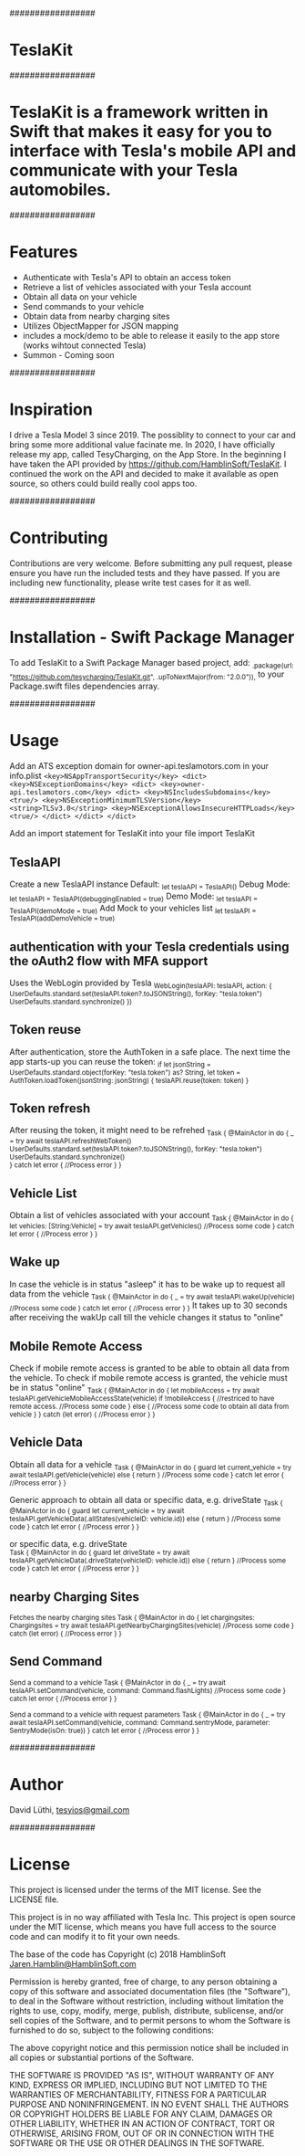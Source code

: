 #################
# TeslaKit

#################
# TeslaKit is a framework written in Swift that makes it easy for you to interface with Tesla's mobile API and communicate with your Tesla automobiles.

#################
# Features
- Authenticate with Tesla's API to obtain an access token
- Retrieve a list of vehicles associated with your Tesla account
- Obtain all data on your vehicle
- Send commands to your vehicle
- Obtain data from nearby charging sites
- Utilizes ObjectMapper for JSON mapping
- includes a mock/demo to be able to release it easily to the app store (works wihtout connected Tesla)
- Summon - Coming soon

#################
# Inspiration
I drive a Tesla Model 3 since 2019. The possiblity to connect to your car and bring some more additional value facinate me.
In 2020, I have officially release my app, called TesyCharging, on the App Store.
In the beginning I have taken the API provided by https://github.com/HamblinSoft/TeslaKit. I continued the work on the API and decided to make it available as open source, so others could build really cool apps too.

#################
# Contributing
Contributions are very welcome.
Before submitting any pull request, please ensure you have run the included tests and they have passed. If you are including new functionality, please write test cases for it as well.

#################
# Installation - Swift Package Manager
To add TeslaKit to a Swift Package Manager based project, add:
<sub>.package(url: "https://github.com/tesycharging/TeslaKit.git", .upToNextMajor(from: "2.0.0")),</sub>
to your Package.swift files dependencies array.

#################
# Usage
Add an ATS exception domain for owner-api.teslamotors.com in your info.plist
	```
	<key>NSAppTransportSecurity</key>
	<dict>
		<key>NSExceptionDomains</key>
		<dict>
			<key>owner-api.teslamotors.com</key>
			<dict>
				<key>NSIncludesSubdomains</key>
				<true/>
				<key>NSExceptionMinimumTLSVersion</key>
				<string>TLSv3.0</string>
				<key>NSExceptionAllowsInsecureHTTPLoads</key>
				<true/>
			</dict>
		</dict>
	</dict>
	```

Add an import statement for TeslaKit into your file
	import TeslaKit

## TeslaAPI
Create a new TeslaAPI instance
Default:
	<sub>let teslaAPI = TeslaAPI()</sub>
Debug Mode:
	<sub>let teslaAPI = TeslaAPI(debuggingEnabled = true)</sub>
Demo Mode:
	<sub>let teslaAPI = TeslaAPI(demoMode = true)</sub>
Add Mock to your vehicles list
	<sub>let teslaAPI = TeslaAPI(addDemoVehicle = true)</sub>

## authentication with your Tesla credentials using the oAuth2 flow with MFA support
Uses the WebLogin provided by Tesla
	<sub>WebLogin(teslaAPI: teslaAPI, action: {
		UserDefaults.standard.set(teslaAPI.token?.toJSONString(), forKey: "tesla.token")
		UserDefaults.standard.synchronize()
	})</sub>

## Token reuse
After authentication, store the AuthToken in a safe place. The next time the app starts-up you can reuse the token:
	<sub>if let jsonString = UserDefaults.standard.object(forKey: "tesla.token") as? String, let token = AuthToken.loadToken(jsonString: jsonString) {
		teslaAPI.reuse(token: token)
	}</sub>

## Token refresh
After reusing the token, it might need to be refrehed
	<sub>Task { @MainActor in
		do {
			_ = try await teslaAPI.refreshWebToken()
			UserDefaults.standard.set(teslaAPI.token?.toJSONString(), forKey: "tesla.token")
			UserDefaults.standard.synchronize()					
		} catch let error {
			//Process error
		}
	}</sub>

## Vehicle List
Obtain a list of vehicles associated with your account
	<sub>Task { @MainActor in
		do {
			let vehicles: [String:Vehicle] = try await teslaAPI.getVehicles()
			//Process some code
		} catch let error {
			//Process error
		}
	}</sub>

## Wake up 
In case the vehicle is in status "asleep" it has to be wake up to request all data from the vehicle
	<sub>Task { @MainActor in
		do {
			_ = try await teslaAPI.wakeUp(vehicle)
			//Process some code
		} catch let error {
			//Process error
		}
	}</sub>
It takes up to 30 seconds after receiving the wakUp call till the vehicle changes it status to "online"

## Mobile Remote Access
Check if mobile remote access is granted to be able to obtain all data from the vehicle. To check if mobile remote access is granted, the vehicle must be in status "online"
<sub>Task { @MainActor in
	do {
		let mobileAccess = try await teslaAPI.getVehicleMobileAccessState(vehicle)
		if !mobileAccess {
			//restriced to have remote access.
			//Process some code
		} else {
			//Process some code to obtain all data from vehicle
		}
	} catch (let error) {
		//Process error
	}
}</sub>

## Vehicle Data
Obtain all data for a vehicle
	<sub>Task { @MainActor in
		do {
			guard let current_vehicle = try await teslaAPI.getVehicle(vehicle) else { return }
			//Process some code
		} catch let error {
			//Process error
		}
	}</sub>

Generic approach to obtain all data or specific data, e.g. driveState
	<sub>Task { @MainActor in
		do {
			guard let current_vehicle = try await teslaAPI.getVehicleData(.allStates(vehicleID: vehicle.id)) else { return }
			//Process some code
		} catch let error {
			//Process error
		}
	}</sub>

or specific data, e.g. driveState	
	<sub>Task { @MainActor in
		do {
			guard let driveState = try await teslaAPI.getVehicleData(.driveState(vehicleID: vehicle.id)) else { return }
			//Process some code
		} catch let error {
			//Process error
		}
	}</sub>

## nearby Charging Sites	
<sub>Fetches the nearby charging sites
	Task { @MainActor in
		do {
			let chargingsites: Chargingsites = try await teslaAPI.getNearbyChargingSites(vehicle)
			//Process some code
		} catch (let error) {
			//Process error
		}
	}</sub>

## Send Command
<sub>Send a command to a vehicle
	Task { @MainActor in
		do {
			_ = try await teslaAPI.setCommand(vehicle, command: Command.flashLights)
			//Process some code
		} catch let error {
			//Process error
		}
	}</sub>

<sub>Send a command to a vehicle with request parameters
	Task { @MainActor in
		do {
			_ = try await teslaAPI.setCommand(vehicle, command: Command.sentryMode, parameter: SentryMode(isOn: true))
		} catch let error {
			//Process error
		}
	}</sub>

#################
# Author
David Lüthi, tesyios@gmail.com

#################
# License
This project is licensed under the terms of the MIT license. See the LICENSE file.

This project is in no way affiliated with Tesla Inc. This project is open source under the MIT license, which means you have full access to the source code and can modify it to fit your own needs.

The base of the code has Copyright (c) 2018 HamblinSoft <Jaren.Hamblin@HamblinSoft.com>

Permission is hereby granted, free of charge, to any person obtaining a copy
of this software and associated documentation files (the "Software"), to deal
in the Software without restriction, including without limitation the rights
to use, copy, modify, merge, publish, distribute, sublicense, and/or sell
copies of the Software, and to permit persons to whom the Software is
furnished to do so, subject to the following conditions:

The above copyright notice and this permission notice shall be included in
all copies or substantial portions of the Software.

THE SOFTWARE IS PROVIDED "AS IS", WITHOUT WARRANTY OF ANY KIND, EXPRESS OR
IMPLIED, INCLUDING BUT NOT LIMITED TO THE WARRANTIES OF MERCHANTABILITY,
FITNESS FOR A PARTICULAR PURPOSE AND NONINFRINGEMENT. IN NO EVENT SHALL THE
AUTHORS OR COPYRIGHT HOLDERS BE LIABLE FOR ANY CLAIM, DAMAGES OR OTHER
LIABILITY, WHETHER IN AN ACTION OF CONTRACT, TORT OR OTHERWISE, ARISING FROM,
OUT OF OR IN CONNECTION WITH THE SOFTWARE OR THE USE OR OTHER DEALINGS IN
THE SOFTWARE.

